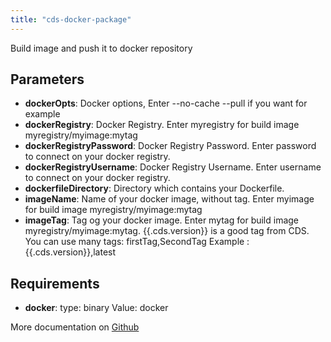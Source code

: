 ```yaml
---
title: "cds-docker-package"
---
```


Build image and push it to docker repository

## Parameters

* **dockerOpts**: Docker options, Enter --no-cache --pull if you want for example
* **dockerRegistry**: Docker Registry. Enter myregistry for build image myregistry/myimage:mytag
* **dockerRegistryPassword**: Docker Registry Password. Enter password to connect on your docker registry.
* **dockerRegistryUsername**: Docker Registry Username. Enter username to connect on your docker registry.
* **dockerfileDirectory**: Directory which contains your Dockerfile.
* **imageName**: Name of your docker image, without tag. Enter myimage for build image myregistry/myimage:mytag
* **imageTag**: Tag og your docker image.
Enter mytag for build image myregistry/myimage:mytag. {{.cds.version}} is a good tag from CDS.
You can use many tags: firstTag,SecondTag
Example : {{.cds.version}},latest


## Requirements

* **docker**: type: binary Value: docker


More documentation on [Github](https://github.com/ovh/cds/tree/master/contrib/actions/cds-docker-package.yml)


